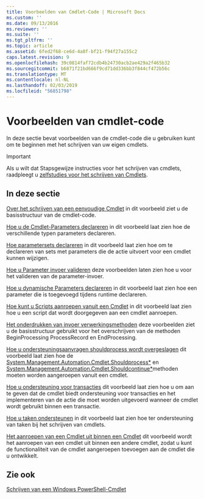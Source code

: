 ```yaml
---
title: Voorbeelden van Cmdlet-Code | Microsoft Docs
ms.custom: ''
ms.date: 09/13/2016
ms.reviewer: ''
ms.suite: ''
ms.tgt_pltfrm: ''
ms.topic: article
ms.assetid: 6fed2f68-ce6d-4a8f-bf21-f94f27a155c2
caps.latest.revision: 9
ms.openlocfilehash: 39c0814faf72cdb4b24730acb2ae429a2f465b32
ms.sourcegitcommit: b6871f21bd666f9cd71dd336bb3f844cf472b56c
ms.translationtype: MT
ms.contentlocale: nl-NL
ms.lasthandoff: 02/03/2019
ms.locfileid: "56851798"
---
```

# <a name="examples-of-cmdlet-code"></a>Voorbeelden van cmdlet-code

In deze sectie bevat voorbeelden van de cmdlet-code die u gebruiken kunt om te beginnen met het schrijven van uw eigen cmdlets.

> [!IMPORTANT]
> Als u wilt dat Stapsgewijze instructies voor het schrijven van cmdlets, raadpleegt u [zelfstudies voor het schrijven van Cmdlets](./tutorials-for-writing-cmdlets.md).

## <a name="in-this-section"></a>In deze sectie

[Over het schrijven van een eenvoudige Cmdlet](./how-to-write-a-simple-cmdlet.md) in dit voorbeeld ziet u de basisstructuur van de cmdlet-code.

[Hoe u de Cmdlet-Parameters declareren](./how-to-declare-cmdlet-parameters.md) in dit voorbeeld laat zien hoe de verschillende typen parameters declareren.

[Hoe parametersets declareren](./how-to-declare-parameter-sets.md) in dit voorbeeld laat zien hoe om te declareren van sets met parameters die de actie uitvoert voor een cmdlet kunnen wijzigen.

[Hoe u Parameter invoer valideren](./how-to-validate-parameter-input.md) deze voorbeelden laten zien hoe u voor het valideren van de parameter-invoer.

[Hoe u dynamische Parameters declareren](./how-to-declare-dynamic-parameters.md) in dit voorbeeld laat zien hoe een parameter die is toegevoegd tijdens runtime declareren.

[Hoe kunt u Scripts aanroepen vanuit een Cmdlet](./how-to-invoke-scripts-within-a-cmdlet.md) in dit voorbeeld laat zien hoe u een script dat wordt doorgegeven aan een cmdlet aanroepen.

[Het onderdrukken van invoer verwerkingsmethoden](./how-to-override-input-processing-methods.md) deze voorbeelden ziet u de basisstructuur gebruikt voor het overschrijven van de methoden BeginProcessing ProcessRecord en EndProcessing.

[Hoe u ondersteuningsaanvragen shouldprocess wordt overgeslagen](./how-to-request-confirmations.md) dit voorbeeld laat zien hoe de [System.Management.Automation.Cmdlet.Shouldprocess*](/dotnet/api/System.Management.Automation.Cmdlet.ShouldProcess) en [System.Management.Automation.Cmdlet.Shouldcontinue*](/dotnet/api/System.Management.Automation.Cmdlet.ShouldContinue)methoden moeten worden aangeroepen vanuit een cmdlet.

[Hoe u ondersteuning voor transacties](./how-to-support-transactions.md) dit voorbeeld laat zien hoe u om aan te geven dat de cmdlet biedt ondersteuning voor transacties en het implementeren van de actie die moet worden uitgevoerd wanneer de cmdlet wordt gebruikt binnen een transactie.

[Hoe u taken ondersteunen](./how-to-support-jobs.md) in dit voorbeeld laat zien hoe ter ondersteuning van taken bij het schrijven van cmdlets.

[Het aanroepen van een Cmdlet uit binnen een Cmdlet](./how-to-invoke-a-cmdlet-from-within-a-cmdlet.md) dit voorbeeld wordt het aanroepen van een cmdlet uit binnen een andere cmdlet, zodat u kunt de functionaliteit van de cmdlet aangeroepen toevoegen aan de cmdlet die u ontwikkelt.

## <a name="see-also"></a>Zie ook

[Schrijven van een Windows PowerShell-Cmdlet](./writing-a-windows-powershell-cmdlet.md)
